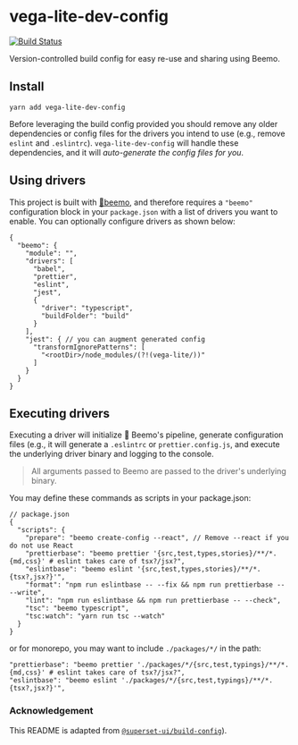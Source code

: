 # vega-lite-dev-config

[![Build Status](https://travis-ci.com/vega/vega-lite-dev-config.svg?branch=master)](https://travis-ci.com/vega/vega-lite-dev-config)

Version-controlled build config for easy re-use and sharing using Beemo.

## Install

```
yarn add vega-lite-dev-config
```

Before leveraging the build config provided you should remove any older dependencies or config files for the drivers you intend to use (e.g., remove `eslint` and `.eslintrc`). `vega-lite-dev-config` will handle these dependencies, and it will _auto-generate the config files for you_.

## Using drivers

This project is built with [🤖beemo](https://github.com/milesj/beemo), and therefore requires a `"beemo"` configuration block in your `package.json` with a list of drivers you want to enable. You can optionally configure drivers as shown below:

```
{
  "beemo": {
    "module": "",
    "drivers": [
      "babel",
      "prettier",
      "eslint",
      "jest",
      {
        "driver": "typescript",
        "buildFolder": "build"
      }
    ],
    "jest": { // you can augment generated config
      "transformIgnorePatterns": [
        "<rootDir>/node_modules/(?!(vega-lite/))"
      ]
    }
  }
}
```

## Executing drivers

Executing a driver will initialize 🤖 Beemo's pipeline, generate configuration files (e.g., it will generate a `.eslintrc` or `prettier.config.js`, and execute the underlying driver binary and logging to the console.

> All arguments passed to Beemo are passed to the driver's underlying binary.

You may define these commands as scripts in your package.json:

```
// package.json
{
  "scripts": {
    "prepare": "beemo create-config --react", // Remove --react if you do not use React
    "prettierbase": "beemo prettier '{src,test,types,stories}/**/*.{md,css}' # eslint takes care of tsx?/jsx?",
    "eslintbase": "beemo eslint '{src,test,types,stories}/**/*.{tsx?,jsx?}'",
    "format": "npm run eslintbase -- --fix && npm run prettierbase -- --write",
    "lint": "npm run eslintbase && npm run prettierbase -- --check",
    "tsc": "beemo typescript",
    "tsc:watch": "yarn run tsc --watch"
  }
}
```

or for monorepo, you may want to include `./packages/*/` in the path:

```
"prettierbase": "beemo prettier './packages/*/{src,test,typings}/**/*.{md,css}' # eslint takes care of tsx?/jsx?",
"eslintbase": "beemo eslint './packages/*/{src,test,typings}/**/*.{tsx?,jsx?}'",
```

### Acknowledgement

This README is adapted from [`@superset-ui/build-config`](https://github.com/apache-superset/build-config)).
